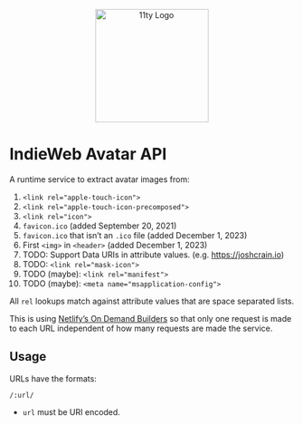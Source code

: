 <p align="center"><img src="https://www.11ty.dev/img/logo-github.svg" width="200" height="200" alt="11ty Logo"></p>

# IndieWeb Avatar API

A runtime service to extract avatar images from:

1. `<link rel="apple-touch-icon">`
1. `<link rel="apple-touch-icon-precomposed">`
1. `<link rel="icon">`
1. `favicon.ico` (added September 20, 2021)
1. `favicon.ico` that isn’t an `.ico` file (added December 1, 2023)
1. First `<img>` in `<header>` (added December 1, 2023)
1. TODO: Support Data URIs in attribute values. (e.g. https://joshcrain.io)
1. TODO: `<link rel="mask-icon">`
1. TODO (maybe): `<link rel="manifest">`
1. TODO (maybe): `<meta name="msapplication-config">`

All `rel` lookups match against attribute values that are space separated lists.

This is using [Netlify’s On Demand Builders](https://docs.netlify.com/configure-builds/on-demand-builders/) so that only one request is made to each URL independent of how many requests are made the service.

## Usage

URLs have the formats:

```
/:url/
```

* `url` must be URI encoded.

<!--
### Advanced: Manual Cache Busting

If the screenshots aren’t updating at a high enough frequency you can pass in your own cache busting key using an underscore prefix `_` after your URL.

This can be any arbitrary string tied to your unique build, here’s an example that uses the date to at-most request a new version every day.:

```
/:url/_20210802/
``` -->
